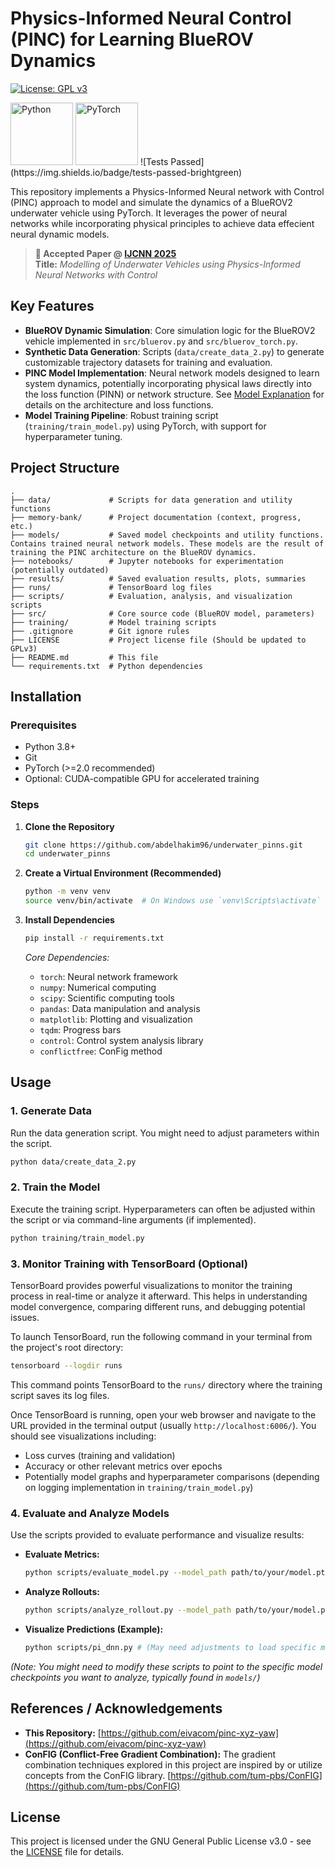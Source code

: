 # Physics-Informed Neural Control (PINC) for Learning BlueROV Dynamics

[![License: GPL v3](https://img.shields.io/badge/License-GPLv3-blue.svg)](https://www.gnu.org/licenses/gpl-3.0)

<img src="https://www.python.org/static/community_logos/python-logo-v3-tm-1line.svg" alt="Python" width="100"/>
<img src="https://pytorch.org/assets/images/pytorch-logo-dark.png" alt="PyTorch" width="100"/>
![Tests Passed](https://img.shields.io/badge/tests-passed-brightgreen)


This repository implements a Physics-Informed Neural network with Control (PINC) approach to model and simulate the dynamics of a BlueROV2 underwater vehicle using PyTorch. It leverages the power of neural networks while incorporating physical principles to achieve data effecient neural dynamic models.


> **📄 Accepted Paper @ [IJCNN 2025](https://2025.ijcnn.org/)**  
> **Title:** *Modelling of Underwater Vehicles using Physics-Informed Neural Networks with Control*


## Key Features

*   **BlueROV Dynamic Simulation**: Core simulation logic for the BlueROV2 vehicle implemented in `src/bluerov.py` and `src/bluerov_torch.py`.
*   **Synthetic Data Generation**: Scripts (`data/create_data_2.py`) to generate customizable trajectory datasets for training and evaluation.
*   **PINC Model Implementation**: Neural network models designed to learn system dynamics, potentially incorporating physical laws directly into the loss function (PINN) or network structure. See [Model Explanation](model_explanation.md) for details on the architecture and loss functions.
*   **Model Training Pipeline**: Robust training script (`training/train_model.py`) using PyTorch, with support for hyperparameter tuning.


## Project Structure

```
.
├── data/             # Scripts for data generation and utility functions
├── memory-bank/      # Project documentation (context, progress, etc.)
├── models/           # Saved model checkpoints and utility functions. Contains trained neural network models. These models are the result of training the PINC architecture on the BlueROV dynamics.
├── notebooks/        # Jupyter notebooks for experimentation (potentially outdated)
├── results/          # Saved evaluation results, plots, summaries
├── runs/             # TensorBoard log files
├── scripts/          # Evaluation, analysis, and visualization scripts
├── src/              # Core source code (BlueROV model, parameters)
├── training/         # Model training scripts
├── .gitignore        # Git ignore rules
├── LICENSE           # Project license file (Should be updated to GPLv3)
├── README.md         # This file
└── requirements.txt  # Python dependencies
```

## Installation

### Prerequisites

*   Python 3.8+
*   Git
*   PyTorch (>=2.0 recommended)
*   Optional: CUDA-compatible GPU for accelerated training

### Steps

1.  **Clone the Repository**

    ```bash
    git clone https://github.com/abdelhakim96/underwater_pinns.git
    cd underwater_pinns
    ```

2.  **Create a Virtual Environment (Recommended)**

    ```bash
    python -m venv venv
    source venv/bin/activate  # On Windows use `venv\Scripts\activate`
    ```

3.  **Install Dependencies**

    ```bash
    pip install -r requirements.txt
    ```
    *Core Dependencies:*
    *   `torch`: Neural network framework
    *   `numpy`: Numerical computing
    *   `scipy`: Scientific computing tools
    *   `pandas`: Data manipulation and analysis
    *   `matplotlib`: Plotting and visualization
    *   `tqdm`: Progress bars
    *   `control`: Control system analysis library
    *   `conflictfree`: ConFig method

## Usage

### 1. Generate Data

Run the data generation script. You might need to adjust parameters within the script.

```bash
python data/create_data_2.py
```

### 2. Train the Model

Execute the training script. Hyperparameters can often be adjusted within the script or via command-line arguments (if implemented).

```bash
python training/train_model.py
```

### 3. Monitor Training with TensorBoard (Optional)

TensorBoard provides powerful visualizations to monitor the training process in real-time or analyze it afterward. This helps in understanding model convergence, comparing different runs, and debugging potential issues.

To launch TensorBoard, run the following command in your terminal from the project's root directory:

```bash
tensorboard --logdir runs
```

This command points TensorBoard to the `runs/` directory where the training script saves its log files.

Once TensorBoard is running, open your web browser and navigate to the URL provided in the terminal output (usually `http://localhost:6006/`). You should see visualizations including:

*   Loss curves (training and validation)
*   Accuracy or other relevant metrics over epochs
*   Potentially model graphs and hyperparameter comparisons (depending on logging implementation in `training/train_model.py`)

### 4. Evaluate and Analyze Models

Use the scripts provided to evaluate performance and visualize results:

*   **Evaluate Metrics:**
    ```bash
    python scripts/evaluate_model.py --model_path path/to/your/model.pt
    ```
*   **Analyze Rollouts:**
    ```bash
    python scripts/analyze_rollout.py --model_path path/to/your/model.pt
    ```
*   **Visualize Predictions (Example):**
    ```bash
    python scripts/pi_dnn.py # (May need adjustments to load specific models/data)
    ```
*(Note: You might need to modify these scripts to point to the specific model checkpoints you want to analyze, typically found in `models/`)*

## References / Acknowledgements

*   **This Repository:** [https://github.com/eivacom/pinc-xyz-yaw](https://github.com/eivacom/pinc-xyz-yaw)
*   **ConFIG (Conflict-Free Gradient Combination):** The gradient combination techniques explored in this project are inspired by or utilize concepts from the ConFIG library. [https://github.com/tum-pbs/ConFIG](https://github.com/tum-pbs/ConFIG)

## License

This project is licensed under the GNU General Public License v3.0 - see the [LICENSE](LICENSE) file for details.
